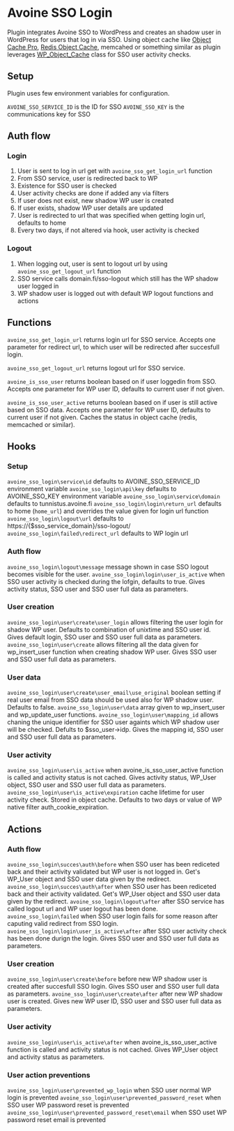 # Avoine SSO  Login

Plugin integrates Avoine SSO to WordPress and creates an shadow user in WordPress for users that log in via SSO. Using object cache like [Object Cache Pro](https://objectcache.pro), [Redis Object Cache](https://wordpress.org/plugins/redis-cache/), memcahed or something similar as plugin leverages [WP_Object_Cache](https://developer.wordpress.org/reference/classes/wp_object_cache/) class for SSO user activity checks.

## Setup

Plugin uses few environment variables for configuration.

`AVOINE_SSO_SERVICE_ID` is the ID for SSO
`AVOINE_SSO_KEY` is the communications key for SSO

## Auth flow

### Login
1. User is sent to log in url get with `avoine_sso_get_login_url` function
2. From SSO service, user is redirected back to WP
  1. Existence for SSO user is checked
  2. User activity checks are done if added any via filters
  3. If user does not exist, new shadow WP user is created
  4. If user exists, shadow WP user details are updated
  5. User is redirected to url that was specified when getting login url, defaults to home
3. Every two days, if not altered via hook, user activity is checked

### Logout
1. When logging out, user is sent to logout url by using `avoine_sso_get_logout_url` function
2. SSO service calls domain.fi/sso-logout which still has the WP shadow user logged in
3. WP shadow user is logged out with default WP logout functions and actions

## Functions

`avoine_sso_get_login_url` returns login url for SSO service. Accepts one parameter for redirect url, to which user will be redirected after succesfull login.

`avoine_sso_get_logout_url` returns logout url for SSO service.

`avoine_is_sso_user` returns boolean based on if user loggedin from SSO. Accepts one parameter for WP user ID, defaults to current user if not given.

`avoine_is_sso_user_active` returns boolean based on if user is still active based on SSO data. Accepts one parameter for WP user ID, defaults to current user if not given. Caches the status in object cache (redis, memcached or similar).

## Hooks

### Setup
`avoine_sso_login\service\id` defaults to AVOINE_SSO_SERVICE_ID environment variable
`avoine_sso_login\api\key` defaults to AVOINE_SSO_KEY environment variable
`avoine_sso_login\service\domain` defaults to tunnistus.avoine.fi
`avoine_sso_login\login\return_url` defaults to home (`home_url`) and overrides the value given for login url function
`avoine_sso_login\logout\url` defaults to https://{$sso_service_domain}/sso-logout/
`avoine_sso_login\failed\redirect_url` defaults to WP login url

### Auth flow
`avoine_sso_login\logout\message` message shown in case SSO logout becomes visible for the user.
`avoine_sso_login\login\user_is_active` when SSO user activity is checked during the lofgin, defaults to true. Gives activity status, SSO user and SSO user full data as parameters.

### User creation
`avoine_sso_login\user\create\user_login` allows filtering the user login for shadow WP user. Defaults to combination of unixtime and SSO user id. Gives default login, SSO user and SSO user full data as parameters.
`avoine_sso_login\user\create` allows filtering all the data given for wp_insert_user function when creating shadow WP user. Gives SSO user and SSO user full data as parameters.

### User data
`avoine_sso_login\user\create\user_email\use_original` boolean setting if real user email from SSO data should be used also for WP shadow user. Defaults to false.
`avoine_sso_login\user\data` array given to wp_insert_user and wp_update_user functions.
`avoine_sso_login\user\mapping_id` allows chaning the unique identifier for SSO user againts which WP shadow user will be checked. Defults to $sso_user->idp. Gives the mapping id, SSO user and SSO user full data as parameters.

### User activity
`avoine_sso_login\user\is_active` when avoine_is_sso_user_active function is called and activity status is not cached. Gives activity status, WP_User object, SSO user and SSO user full data as parameters.
`avoine_sso_login\user\is_active\expiration` cache lifetime for user activity check. Stored in object cache. Defaults to two days or value of WP native filter auth_cookie_expiration.

## Actions

### Auth flow
`avoine_sso_login\succes\auth\before` when SSO user has been rediceted back and their activity validated but WP user is not logged in. Get's WP_User object and SSO user data given by the redirect.
`avoine_sso_login\succes\auth\after` when SSO user has been rediceted back and their activity validated. Get's WP_User object and SSO user data given by the redirect.
`avoine_sso_login\logout\after` after SSO service has called logout url and WP user logout has been done.
`avoine_sso_login\failed` when SSO user login fails for some reason after caputing valid redirect from SSO login.
`avoine_sso_login\login\user_is_active\after` after SSO user activity check has been done durign the login. Gives SSO user and SSO user full data as parameters.

### User creation
`avoine_sso_login\user\create\before` before new WP shadow user is created after succesfull SSO login. Gives SSO user and SSO user full data as parameters.
`avoine_sso_login\user\create\after` after new WP shadow user is created. Gives new WP user ID, SSO user and SSO user full data as parameters.

### User activity
`avoine_sso_login\user\is_active\after` when avoine_is_sso_user_active function is called and activity status is not cached. Gives WP_User object and activity status as parameters.

### User action preventions
`avoine_sso_login\user\prevented_wp_login` when SSO user normal WP login is prevented
`avoine_sso_login\user\prevented_password_reset` when SSO user WP password reset is prevented
`avoine_sso_login\user\prevented_password_reset\email` when SSO uset WP password reset email is prevented
